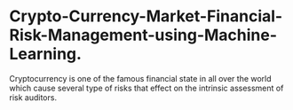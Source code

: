 # Crypto-Currency-Market-Financial-Risk-Management-using-Machine-Learning.
Cryptocurrency is one of the famous financial state in all over the world which cause several type of risks that effect on the intrinsic assessment of risk auditors.
